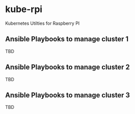 # kube-rpi
Kubernetes Utilties for Raspberry PI

## Ansible Playbooks to manage cluster 1

TBD

## Ansible Playbooks to manage cluster 2

TBD

## Ansible Playbooks to manage cluster 3

TBD


